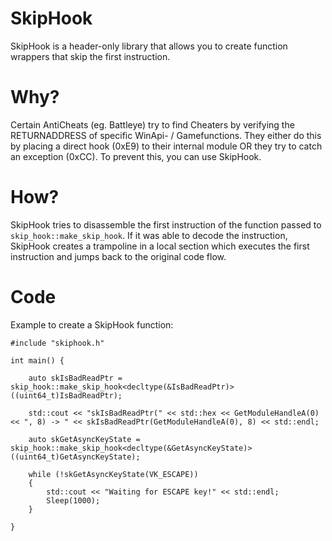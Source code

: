 # SkipHook
SkipHook is a header-only library that allows you to create function wrappers that skip the first instruction.

# Why?
Certain AntiCheats (eg. Battleye) try to find Cheaters by verifying the RETURNADDRESS of specific WinApi- / Gamefunctions. 
They either do this by placing a direct hook (0xE9) to their internal module OR they try to catch an exception (0xCC). To prevent this, you can use SkipHook.

# How?
SkipHook tries to disassemble the first instruction of the function passed to `skip_hook::make_skip_hook`. If it was able to decode the instruction, SkipHook creates a trampoline in a local section which executes the first instruction and jumps back to the original code flow.

# Code
Example to create a SkipHook function:
```
#include "skiphook.h"

int main() {

	auto skIsBadReadPtr = skip_hook::make_skip_hook<decltype(&IsBadReadPtr)>((uint64_t)IsBadReadPtr);

	std::cout << "skIsBadReadPtr(" << std::hex << GetModuleHandleA(0) << ", 8) -> " << skIsBadReadPtr(GetModuleHandleA(0), 8) << std::endl;
	
	auto skGetAsyncKeyState = skip_hook::make_skip_hook<decltype(&GetAsyncKeyState)>((uint64_t)GetAsyncKeyState);

	while (!skGetAsyncKeyState(VK_ESCAPE))
	{
		std::cout << "Waiting for ESCAPE key!" << std::endl;
		Sleep(1000);
	}
	
}
```
